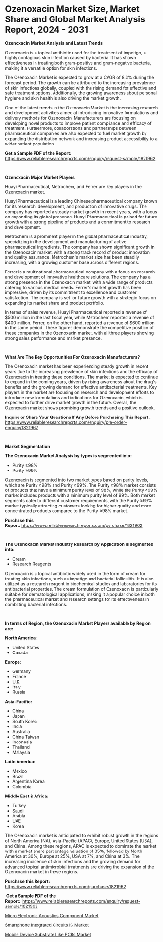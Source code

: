 <p><h1>Ozenoxacin Market Size, Market Share and Global Market Analysis Report, 2024 - 2031</h1></p><p><strong>Ozenoxacin Market Analysis and Latest Trends</strong></p>
<p><p>Ozenoxacin is a topical antibiotic used for the treatment of impetigo, a highly contagious skin infection caused by bacteria. It has shown effectiveness in treating both gram-positive and gram-negative bacteria, making it a versatile option for skin infections.</p><p>The Ozenoxacin Market is expected to grow at a CAGR of 8.3% during the forecast period. The growth can be attributed to the increasing prevalence of skin infections globally, coupled with the rising demand for effective and safe treatment options. Additionally, the growing awareness about personal hygiene and skin health is also driving the market growth.</p><p>One of the latest trends in the Ozenoxacin Market is the increasing research and development activities aimed at introducing innovative formulations and delivery methods for Ozenoxacin. Manufacturers are focusing on developing novel products to improve patient compliance and efficacy of treatment. Furthermore, collaborations and partnerships between pharmaceutical companies are also expected to fuel market growth by expanding the distribution network and increasing product accessibility to a wider patient population.</p></p>
<p><strong>Get a Sample PDF of the Report:&nbsp;</strong> <a href="https://www.reliableresearchreports.com/enquiry/request-sample/1821962">https://www.reliableresearchreports.com/enquiry/request-sample/1821962</a></p>
<p>&nbsp;</p>
<p><strong>Ozenoxacin Major Market Players</strong></p>
<p><p>Huayi Pharmaceutical, Metrochem, and Ferrer are key players in the Ozenoxacin market. </p><p>Huayi Pharmaceutical is a leading Chinese pharmaceutical company known for its research, development, and production of innovative drugs. The company has reported a steady market growth in recent years, with a focus on expanding its global presence. Huayi Pharmaceutical is poised for future growth with a strong pipeline of products and a commitment to research and development.</p><p>Metrochem is a prominent player in the global pharmaceutical industry, specializing in the development and manufacturing of active pharmaceutical ingredients. The company has shown significant growth in the Ozenoxacin market, with a strong track record of product innovation and quality assurance. Metrochem's market size has been steadily increasing, with a growing customer base across different regions.</p><p>Ferrer is a multinational pharmaceutical company with a focus on research and development of innovative healthcare solutions. The company has a strong presence in the Ozenoxacin market, with a wide range of products catering to various medical needs. Ferrer's market growth has been impressive, driven by its commitment to excellence and customer satisfaction. The company is set for future growth with a strategic focus on expanding its market share and product portfolio.</p><p>In terms of sales revenue, Huayi Pharmaceutical reported a revenue of $500 million in the last fiscal year, while Metrochem reported a revenue of $400 million. Ferrer, on the other hand, reported a revenue of $600 million in the same period. These figures demonstrate the competitive position of these companies in the Ozenoxacin market, with all three players showing strong sales performance and market presence.</p></p>
<p>&nbsp;</p>
<p><strong>What Are The Key Opportunities For Ozenoxacin Manufacturers?</strong></p>
<p><p>The Ozenoxacin market has been experiencing steady growth in recent years due to the increasing prevalence of skin infections and the efficacy of Ozenoxacin in treating these conditions. The market is expected to continue to expand in the coming years, driven by rising awareness about the drug's benefits and the growing demand for effective antibacterial treatments. Key players in the market are focusing on research and development efforts to introduce new formulations and indications for Ozenoxacin, which is expected to further drive market growth in the future. Overall, the Ozenoxacin market shows promising growth trends and a positive outlook.</p></p>
<p><strong>Inquire or Share Your Questions If Any Before Purchasing This Report:</strong> <a href="https://www.reliableresearchreports.com/enquiry/pre-order-enquiry/1821962">https://www.reliableresearchreports.com/enquiry/pre-order-enquiry/1821962</a></p>
<p>&nbsp;</p>
<p><strong>Market Segmentation</strong></p>
<p><strong>The Ozenoxacin Market Analysis by types is segmented into:</strong></p>
<p><ul><li>Purity ≥98%</li><li>Purity ≥99%</li></ul></p>
<p><p>Ozenoxacin is segmented into two market types based on purity levels, which are Purity ≥98% and Purity ≥99%. The Purity ≥98% market consists of products that have a minimum purity level of 98%, while the Purity ≥99% market includes products with a minimum purity level of 99%. Both market segments cater to different customer requirements, with the Purity ≥99% market typically attracting customers looking for higher quality and more concentrated products compared to the Purity ≥98% market.</p></p>
<p><strong>Purchase this Report:&nbsp;</strong><a href="https://www.reliableresearchreports.com/purchase/1821962">https://www.reliableresearchreports.com/purchase/1821962</a></p>
<p>&nbsp;</p>
<p><strong>The Ozenoxacin Market Industry Research by Application is segmented into:</strong></p>
<p><ul><li>Cream</li><li>Research Reagents</li></ul></p>
<p><p>Ozenoxacin is a topical antibiotic widely used in the form of cream for treating skin infections, such as impetigo and bacterial folliculitis. It is also utilized as a research reagent in biochemical studies and laboratories for its antibacterial properties. The cream formulation of Ozenoxacin is particularly suitable for dermatological applications, making it a popular choice in both the pharmaceutical market and research settings for its effectiveness in combating bacterial infections.</p></p>
<p>&nbsp;</p>
<p><strong>In terms of Region, the Ozenoxacin Market Players available by Region are:</strong></p>
<p>
    <p> <strong> North America: </strong>
        <ul>
            <li>United States</li>
            <li>Canada</li>
        </ul>
        </p> 
    <p> <strong> Europe: </strong>
        <ul>
            <li>Germany</li>
            <li>France</li>
            <li>U.K.</li>
            <li>Italy</li>
            <li>Russia</li>
        </ul>
        </p> 
    <p> <strong> Asia-Pacific: </strong>
        <ul>
            <li>China</li>
            <li>Japan</li>
            <li>South Korea</li>
            <li>India</li>
            <li>Australia</li>
            <li>China Taiwan</li>
            <li>Indonesia</li>
            <li>Thailand</li>
            <li>Malaysia</li>
        </ul>
        </p> 
    <p> <strong> Latin America: </strong>
        <ul>
            <li>Mexico</li>
            <li>Brazil</li>
            <li>Argentina Korea</li>
            <li>Colombia</li>
        </ul>
        </p> 
    <p> <strong> Middle East & Africa: </strong>
        <ul>
            <li>Turkey</li>
            <li>Saudi</li>
            <li>Arabia</li>
            <li>UAE</li>
            <li>Korea</li>
        </ul>
    </p>
    </p>
<p><p>The Ozenoxacin market is anticipated to exhibit robust growth in the regions of North America (NA), Asia-Pacific (APAC), Europe, United States (USA), and China. Among these regions, APAC is expected to dominate the market with a market share percentage valuation of 35%, followed by North America at 30%, Europe at 25%, USA at 7%, and China at 3%. The increasing incidence of skin infections and the growing demand for advanced topical antimicrobial treatments are driving the expansion of the Ozenoxacin market in these regions.</p></p>
<p><strong>Purchase this Report: </strong><a href="https://www.reliableresearchreports.com/purchase/1821962">https://www.reliableresearchreports.com/purchase/1821962</a></p>
<p>&nbsp;<strong>Get a Sample PDF of the Report:&nbsp;&nbsp;</strong><a href="https://www.reliableresearchreports.com/enquiry/request-sample/1821962">https://www.reliableresearchreports.com/enquiry/request-sample/1821962</a></p>
<p><strong></strong></p>
<p><p><a href="https://view.publitas.com/reportprime-1/global-micro-electronic-acoustics-component-market-size-and-market-trends-insights-and-projections-from-2023-to-2030/">Micro Electronic Acoustics Component Market</a></p><p><a href="https://view.publitas.com/reportprime-1/smartphone-integrated-circuits-ic-market-analysis-examines-its-scope-on-growth-opportunities-and-forecasted-trends-spanning-from-2023-to-2030/">Smartphone Integrated Circuits IC Market</a></p><p><a href="https://view.publitas.com/reportprime-1/mobile-device-substrate-like-pcbs-market-offer-valuable-insights-into-market-size-market-share-market-trends-and-projections-spanning-from-2023-to-2030/">Mobile Device Substrate Like PCBs Market</a></p></p>
